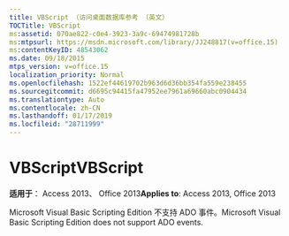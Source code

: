 ```yaml
---
title: VBScript （访问桌面数据库参考 （英文）
TOCTitle: VBScript
ms:assetid: 070ae822-c0e4-3923-3a9c-69474981728b
ms:mtpsurl: https://msdn.microsoft.com/library/JJ248817(v=office.15)
ms:contentKeyID: 48543062
ms.date: 09/18/2015
mtps_version: v=office.15
localization_priority: Normal
ms.openlocfilehash: 1522ef44619702b963d6d36bb354fa559e238455
ms.sourcegitcommit: d6695c94415fa47952ee7961a69660abc0904434
ms.translationtype: Auto
ms.contentlocale: zh-CN
ms.lasthandoff: 01/17/2019
ms.locfileid: "28711999"
---
```

# <a name="vbscript"></a><span data-ttu-id="77a98-102">VBScript</span><span class="sxs-lookup"><span data-stu-id="77a98-102">VBScript</span></span>


<span data-ttu-id="77a98-103">**适用于**： Access 2013、 Office 2013</span><span class="sxs-lookup"><span data-stu-id="77a98-103">**Applies to**: Access 2013, Office 2013</span></span>

<span data-ttu-id="77a98-104">Microsoft Visual Basic Scripting Edition 不支持 ADO 事件。</span><span class="sxs-lookup"><span data-stu-id="77a98-104">Microsoft Visual Basic Scripting Edition does not support ADO events.</span></span>


